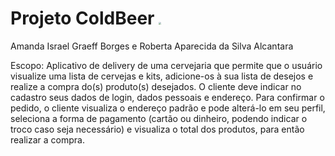 # Projeto **ColdBeer**    <img src="C:\Users\amand\Desktop\Unioeste\(C.C) - 3\TDS\Projeto\Parte01\Resources\cold beer logo (1).png" style="zoom:25%;" /> 

Amanda Israel Graeff Borges e Roberta Aparecida da Silva Alcantara

Escopo: Aplicativo de delivery de uma cervejaria que permite que o usuário visualize uma lista de cervejas e kits, adicione-os à sua lista de desejos e realize a compra do(s) produto(s) desejados. O cliente deve indicar no cadastro seus dados de login, dados pessoais e endereço. Para confirmar o pedido, o cliente visualiza o endereço padrão e pode alterá-lo em seu perfil, seleciona a forma de pagamento (cartão ou dinheiro, podendo indicar o troco caso seja necessário) e visualiza o total dos produtos, para então realizar a compra.
